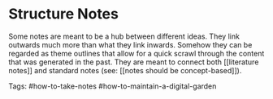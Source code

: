 # Structure Notes
Some notes are meant to be a hub between different ideas. They link outwards much more than what they link inwards. Somehow they can be regarded as theme outlines that allow for a quick scrawl through the content that was generated in the past. They are meant to connect both [[literature notes]] and standard notes (see: [[notes should be concept-based]]). 

Tags: #how-to-take-notes #how-to-maintain-a-digital-garden